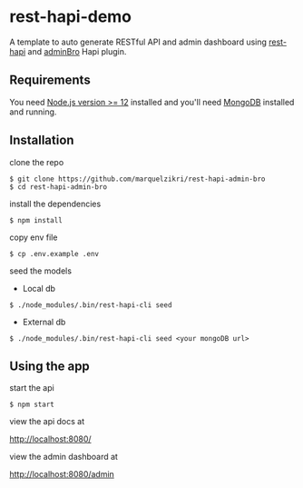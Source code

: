 # rest-hapi-demo
A template to auto generate RESTful API and admin dashboard using [rest-hapi](https://github.com/JKHeadley/rest-hapi) and [adminBro](https://adminbro.com/) Hapi plugin.
## Requirements

You need [Node.js version >= 12](https://nodejs.org/en/) installed and you'll need [MongoDB](https://docs.mongodb.com/manual/installation/) installed and running.

## Installation

clone the repo
```
$ git clone https://github.com/marquelzikri/rest-hapi-admin-bro
$ cd rest-hapi-admin-bro
```

install the dependencies
```
$ npm install
```
copy env file
```
$ cp .env.example .env
```

seed the models
- Local db
```
$ ./node_modules/.bin/rest-hapi-cli seed
```
- External db
```
$ ./node_modules/.bin/rest-hapi-cli seed <your mongoDB url>
```

## Using the app

start the api
```
$ npm start
```

view the api docs at

[http://localhost:8080/](http://localhost:8080/)

view the admin dashboard at

[http://localhost:8080/admin](http://localhost:8080/admin)


